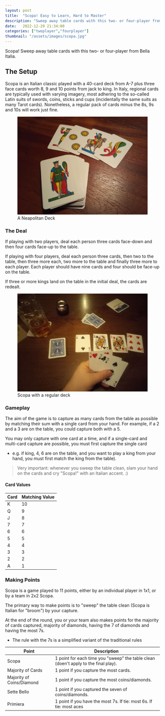 ```yaml
---
layout: post
title:  "Scopa! Easy to Learn, Hard to Master"
description: "Sweep away table cards with this two- or four-player from Bella Italia."
date:   2022-12-29 21:34:00
categories: ["twoplayer","fourplayer"]
thumbnail: "/assets/images/scopa.jpg"
---
```

Scopa! Sweep away table cards with this two- or four-player from Bella Italia.

## The Setup
Scopa is an Italian classic played with a 40-card deck from A-7 plus three face cards worth 8, 9 and 10 points from jack to king. In Italy, regional cards are typically used with varying imagery, most adhering to the so-called Latin suits of swords, coins, sticks and cups (incidentally the same suits as many Tarot cards). Nonetheless, a regular pack of cards minus the 8s, 9s and 10s will work just fine.

<figure>
  <img src="/assets/images/neapolitane.jpg" alt="scopa">
  <figcaption>A Neapolitan Deck</figcaption>
</figure>

### The Deal
If playing with two players, deal each person three cards face-down and then four cards face-up to the table.

If playing with four players, deal each person three cards, then two to the table, then three more each, two more to the table and finally three more to each player. Each player should have nine cards and four should be face-up on the table.

If three or more kings land on the table in the initial deal, the cards are redealt.

<figure>
  <img src="/assets/images/scopa.jpg" alt="scopa">
  <figcaption>Scopa with a regular deck</figcaption>
</figure>

### Gameplay
The aim of the game is to capture as many cards from the table as possible by matching their sum with a single card from your hand. For example, if a 2 and a 3 are on the table, you could capture both with a 5. 

You may only capture with one card at a time, and if a single-card and multi-card capture are possible, you must first capture the single card
- e.g. if king, 4, 6 are on the table, and you want to play a king from your hand, you must first match the king from the table).

> Very important: whenever you sweep the table clean, slam your hand on the cards and cry "Scopa!" with an Italian accent. :)

#### __Card Values__

| Card | Matching Value |
| ---- | ----- |
| K    | 10    |
| Q    | 9     |
| J    | 8     |
| 7    | 7     |
| 6    | 6     |
| 5    | 5     |
| 4    | 4     |
| 3    | 3     |
| 2    | 2     |
| A    | 1     |

### Making Points
Scopa is a game played to 11 points, either by an individual player in 1x1, or by a team in 2x2 Scopa.

The primary way to make points is to "sweep" the table clean (Scopa is Italian for "broom") by your capture.

At the end of the round, you or your team also makes points for the majority of cards captured, majority of diamonds, having the 7 of diamonds and having the most 7s.
- The rule with the 7s is a simplified variant of the traditional rules

| Point                     | Description                                                                         |
| ------------------------- | ----------------------------------------------------------------------------------- |
| Scopa                     | 1 point for each time you "sweep" the table clean (doen't apply to the final play). |
| Majority of Cards         | 1 point if you capture the most cards.                                              |
| Majority of Coins/Diamond | 1 point if you capture the most coins/diamonds.                                     |
| Sette Bello               | 1 point if you captured the seven of coins/diamonds.                                |
| Primiera                  | 1 point if you have the most 7s. If tie: most 6s. If tie: most aces                 |

